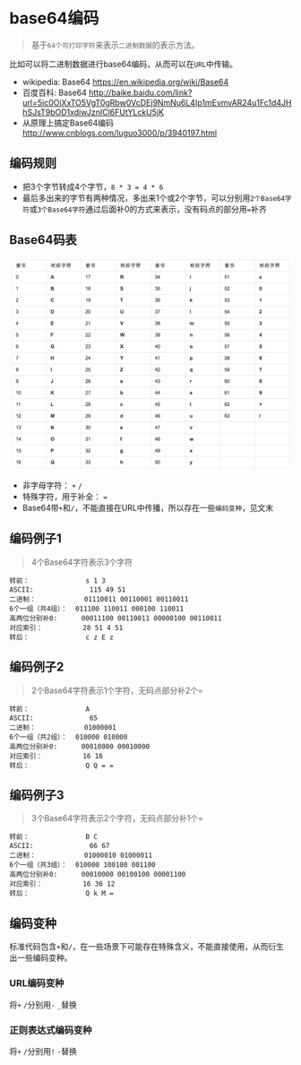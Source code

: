 # base64编码

> 基于`64个可打印字符`来表示`二进制数据`的表示方法。

比如可以将二进制数据进行base64编码，从而可以在`URL`中传输。

* wikipedia: Base64 <https://en.wikipedia.org/wiki/Base64>
* 百度百科: Base64 <http://baike.baidu.com/link?url=5ic0OiXxTO5VgT0gRbw0VcDEj9NmNu6L4Ip1mEvmvAR24u1Fc1d4JHhSJsT9bOD1xdiwJznICl6FUtYLckU5jK>
* 从原理上搞定Base64编码 <http://www.cnblogs.com/luguo3000/p/3940197.html>


## 编码规则

* 把3个字节转成4个字节，`8 * 3 = 4 * 6`
* 最后多出来的字节有两种情况，多出来1个或2个字节，可以分别用`2个Base64字符`或`3个Base64字符`通过后面补0的方式来表示，没有码点的部分用`=`补齐


## Base64码表

 <img src="./img/base64-alphabet.png" style="max-height:500px;">

* 非字母字符： `+` `/`
* 特殊字符，用于补全： `=`
* Base64带`+`和`/`，不能直接在URL中传播，所以存在一些`编码变种`，见文末




## 编码例子1

> 4个Base64字符表示3个字符

    转前：              s 1 3
    ASCII:              115 49 51
    二进制：            01110011 00110001 00110011
    6个一组（共4组）：  011100 110011 000100 110011
    高两位分别补0:      00011100 00110011 00000100 00110011
    对应索引：          28 51 4 51
    转后：              c z E z

## 编码例子2

> 2个Base64字符表示1个字符，无码点部分补2个=

    转前：              A
    ASCII:              65
    二进制：            01000001
    6个一组（共2组）：  010000 010000
    高两位分别补0:      00010000 00010000 
    对应索引：          16 16
    转后：              Q Q = = 


## 编码例子3

> 3个Base64字符表示2个字符，无码点部分补1个=

    转前：              B C
    ASCII:              66 67
    二进制：            01000010 01000011
    6个一组（共3组）：  010000 100100 001100
    高两位分别补0:      00010000 00100100 00001100
    对应索引：          16 36 12
    转后：              Q k M = 




## 编码变种

标准代码包含`+`和`/`，在一些场景下可能存在特殊含义，不能直接使用，从而衍生出一些编码变种。

### URL编码变种

将`+` `/`分别用`-` `_`替换


### 正则表达式编码变种

将`+` `/`分别用`!` `-`替换


